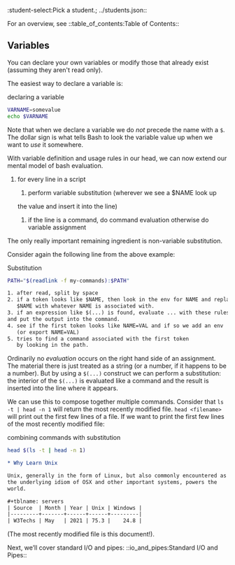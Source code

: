 :student-select:Pick a student.; ../students.json::

For an overview, see ::table_of_contents:Table of Contents::

## Variables

You can declare your own variables or modify those that already exist
(assuming they aren't read only).

The easiest way to declare a variable is:


declaring a variable


```bash 
VARNAME=somevalue
echo $VARNAME
```


Note that when we declare a variable we do *not* precede the name with a
`$`. The dollar sign is what tells Bash to look the variable value up
when we want to *use* it somewhere.

With variable definition and usage rules in our head, we can now extend
our mental model of bash evaluation.

1.  for every line in a script
    1.  perform variable substitution (wherever we see a $NAME look up

    the value and insert it into the line)
    1.  if the line is a command, do command evaluation otherwise do
        variable assignment

The only really important remaining ingredient is non-variable
substitution.

Consider again the following line from the above example:


Substitution


```bash 
PATH="$(readlink -f my-commands):$PATH"
```
```txt file=rules.txt
1. after read, split by space
2. if a token looks like $NAME, then look in the env for NAME and replace the
   $NAME with whatever NAME is associated with.
3. if an expression like $(...) is found, evaluate ... with these rules 
and put the output into the command.
4. see if the first token looks like NAME=VAL and if so we add an env
   (or export NAME=VAL)
5. tries to find a command associated with the first token 
   by looking in the path.

```

Ordinarily no *evaluation* occurs on the right hand side of an
assignment. The material there is just treated as a string (or a number,
if it happens to be a number). But by using a `$(...)` construct we can
perform a substitution: the interior of the `$(...)` is evaluated like a
command and the result is inserted into the line where it appears.

We can use this to compose together multiple commands. Consider that
`ls -t | head -n 1` will return the most recently modified file. `head
<filename>` will print out the first few lines of a file. If we want to
print the first few lines of the most recently modified file:


combining commands with substitution


```bash capture
head $(ls -t | head -n 1)
```


```org 
* Why Learn Unix

Unix, generally in the form of Linux, but also commonly encountered as
the underlying idiom of OSX and other important systems, powers the
world.

#+tblname: servers
| Source  | Month | Year | Unix | Windows |
|---------+-------+------+------+---------|
| W3Techs | May   | 2021 | 75.3 |    24.8 |
```

(The most recently modified file is this document!).

Next, we’ll cover standard I/O and pipes: ::io_and_pipes:Standard I/O and Pipes::
